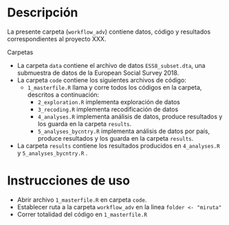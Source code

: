 # Descripción

La presente carpeta (`workflow_adv`) contiene datos, código y resultados correspondientes al proyecto XXX.

Carpetas

- La carpeta `data` contiene el archivo de datos `ESS8_subset.dta`, una submuestra de datos de la European Social Survey 2018. 
- La carpeta `code` contiene los siguientes archivos de código:
	- `1_masterfile.R` llama y corre todos los códigos en la carpeta, descritos a continuación:
		- `2_exploration.R` implementa exploración de datos
		- `3_recoding.R` implementa recodificación de datos
		- `4_analyses.R` implementa análisis de datos, produce resultados y los guarda en la carpeta `results`.
		 - `5_analyses_bycntry.R` implementa análisis de datos por país, produce resultados y los guarda en la carpeta `results`.
- La carpeta `results` contiene los resultados producidos en `4_analyses.R` y `5_analyses_bycntry.R` .


# Instrucciones de uso  

- Abrir archivo `1_masterfile.R` en carpeta `code`.
- Establecer ruta a la carpeta `workflow_adv` en la linea `folder <- "miruta"`
- Correr totalidad del código en `1_masterfile.R`


